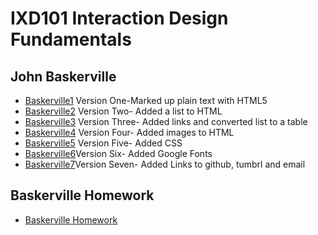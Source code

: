IXD101 Interaction Design Fundamentals
======================================

John Baskerville
----------------
- [Baskerville1](https://csheridan16.github.io/john_baskerville/baskerville1.html) Version One-Marked up plain text with HTML5
- [Baskerville2](https://csheridan16.github.io/john_baskerville/baskerville2.html) Version Two- Added a list to HTML
- [Baskerville3](https://csheridan16.github.io/john_baskerville/baskerville3.html) Version Three- Added links and converted list to a table
- [Baskerville4](https://csheridan16.github.io/john_baskerville/baskerville4.html) Version Four- Added images to HTML
- [Baskerville5](https://csheridan16.github.io/john_baskerville/baskerville5.html) Version Five- Added CSS 
- [Baskerville6](https://csheridan16.github.io/john_baskerville/baskerville6.html)Version Six- Added Google Fonts
- [Baskerville7](https://csheridan16.github.io/john_baskerville/baskerville7.html)Version Seven- Added Links to github, tumbrl and email 

Baskerville Homework
----------------
- [Baskerville Homework](https://csheridan16.github.io/john_baskerville/baskervillehwrk.html)

